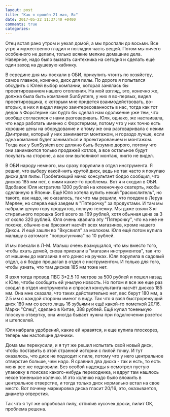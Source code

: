 ```yaml
---
layout: post
title: "Как я провёл 21 мая, Вс"
date: 2017-05-22 11:37:40 +0400
comments: true
categories: 
---
```

Отец встал рано утром и уехал домой, а мы проспали до восьми. Все утро я мужественно гладил и погладил часть вещей. Потом мы ничего особенного не делали, только всякие мелкие домашние дела. Наверное, надо было вызвать сантехника на сегодня и сделать ещё один заход на душевую кабинку.

В середине дня мы поехали в ОБИ, прикупить чтонть по хозяйству, самое главное, конечно, диск для пилы. По дороге я попытался обсудить с Юлей выбор компании, которая занялась бы проектированием нашего отопления. На мой взгляд, это, конечно же, должна была быть компания SunSystem, у них я во-первых, видел проектировщика, с которым мне придется взаимодействовать, во-вторых, в них я видел явную заинтересованность в нас, тогда как тот дедок в Форстерме как будто бы сделал нам одолжение уже тем, что вообще согласился с нами разговаривать. Юля, однако, же настаивала, что надо работать именно с Форстермом, потому что у них точно есть хорошие цены на оборудование и к тому же она разговаривала с неким Дмитрием, который у них занимается монтажом, и гораздо лучше, если одна компания будет заниматься и проектированием и монтажом. Тогда как у SunSystem все должно быть безумно дорого, потому что они занимаются только продажей котлов, а все остальное будут покупать на стороне, а как они выполняют монтаж, никто не видел.

В ОБИ народу немного, мы сразу порулили в отдел инструмента. Я решил, что выберу какой-нить крутой диск, ведь не так часто я покупаю диски для пилы. Пробегающий мимо консультант бодро сообщил, что дисков 185 мм нет, с ними какие-то проблемы. Вот я и сходил в ОБИ. Вдобавок Юля истратила 1200 рублей на клееночную скатерть, якобы сделанную в Японии. Ещё Юля хотела купить некий "раскислитель", но такого, как надо, не оказалось, так что мы решили, что поедем в Леруа Мерлен, но сперва ещё заедем в "Пятерочку" за продуктами. И там мы набрали целую гору продуктов, полную тележку. Мы даже взяли 3 кг стирального порошка Sorti всего за 169 рублей, хотя обычная цена за 3 кг около 320 рублей. Юля очень хвалила эту "Пятерочку", что на неё не похоже, обычно она брюзжит насчёт всех магазинов, кроме нашего Дикси. И ещё зашли во "Вкусвилл" за молоком. Юля ещё потом купила малышу в автомате "попрыгунчика" за 10 рублей.

И мы поехали в Л-М. Малыш очень возмущался, что мы вместо того, чтобы ехать домой, снова приехали в "магазин инструментов", так что от машины до магазина я его донес на ручках. Юля порулила в садовый отдел, а я бодро прошагал в отдел с инструментом. И только для того, чтобы узнать, что там дисков 185 мм тоже нет.

Я взял тогда провод ПВС 3\*2.5 10 метров за 500 рублей и пошел назад к Юле, чтобы сообщить ей унылую новость. Но потом я все же еще раз сходил в отдел инструмента и спросил консультанта насчёт дисков 185 мм. Она мне сказала, что таких действительно нет, вес берут 180 мм, а 2.5 мм с каждой стороны имеют в виду. Так что я взял быстрорежущий диск 180 мм со всего лишь 16 зубьями и ещё какой-то пометкой 20/16. Марки "Спец", сделано в Китае, 388 рублей. Ещё купил тоненькую плоскую отвертку, она иногда бывает нужна при подключении розеток и штепселей. 

Юля набрала удобрений, какие ей нравятся, и еще купила плоскорез, теперь мы настоящие дачники.

Дома мы перекусили, и я тут же решил испытать свой новый диск, чтобы поставить в этой странной истории с пилой точку. И тут оказалось, что диск не подходит к пиле, потому что у него центральное отверстие больше, чем надо. Я сравнил два диска - так и есть, то есть меня все же подловили. Без особой надежды я осмотрел пустую упаковку в поисках какого-нибудь переходника, и вдруг там нашлось некое тоненькое колечко. И это колечко надо было вложить в центральное отверстие, и тогда только диск нормально встал на свое место. Вот почему маркировка диска гласит 20/16, это, оказывается, диаметр отверстия.

Так что я тут же опробовал пилу, отпилив кусочек доски, пилит ОК, проблема решена.